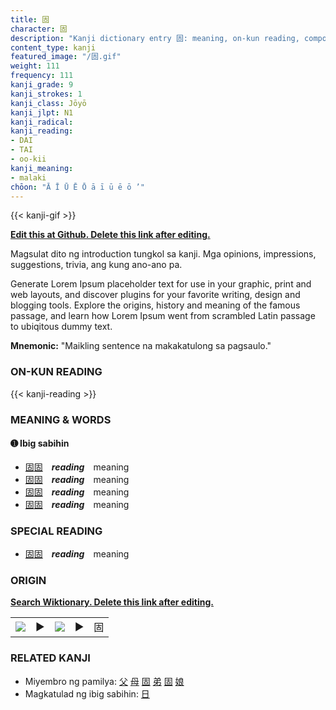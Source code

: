 ```yaml
---
title: 固
character: 固
description: "Kanji dictionary entry 固: meaning, on-kun reading, compounds, origin, related kanji"
content_type: kanji
featured_image: "/固.gif"
weight: 111
frequency: 111
kanji_grade: 9
kanji_strokes: 1
kanji_class: Jōyō
kanji_jlpt: N1
kanji_radical: 
kanji_reading: 
- DAI
- TAI
- oo-kii
kanji_meaning:
- malaki
chōon: "Ā Ī Ū Ē Ō ā ī ū ē ō ’"
---
```

[//]: # (Don't edit the line below. Kanji animated GIF code is automatically generated.)
{{< kanji-gif >}}

[//]: # (Edit below this line.)

**[Edit this at Github. Delete this link after editing.](https://github.com/tim0g/tim/tree/main/content/kanji/固/index.md)**

Magsulat dito ng introduction tungkol sa kanji. Mga opinions, impressions, suggestions, trivia, ang kung ano-ano pa.

Generate Lorem Ipsum placeholder text for use in your graphic, print and web layouts, and discover plugins for your favorite writing, design and blogging tools. Explore the origins, history and meaning of the famous passage, and learn how Lorem Ipsum went from scrambled Latin passage to ubiqitous dummy text.
 
**Mnemonic:** "Maikling sentence na makakatulong sa pagsaulo."

### ON-KUN READING

[//]: # (Don't edit the line below. ON-KUN READING code is automatically generated.)
{{< kanji-reading >}}

### MEANING & WORDS

#### ➊ **Ibig sabihin**
  - [固](../固)[固](../固)　***reading***　meaning
  - [固](../固)[固](../固)　***reading***　meaning
  - [固](../固)[固](../固)　***reading***　meaning
  - [固](../固)[固](../固)　***reading***　meaning

### SPECIAL READING
  - [固](../固)[固](../固)　***reading***　meaning

### ORIGIN

**[Search Wiktionary. Delete this link after editing.](https://wiktionary.org/wiki/固)**
<table class="kanji-table"><tr><td>
<img src="60px-固-bronze.svg.png">
</td><td>▶</td><td>
<img src="60px-固-oracle.svg.png">
</td><td>▶</td>
<td class="kanji-origin">固</td>
</tr></table>

### RELATED KANJI
- Miyembro ng pamilya: [父](../父) [母](../母) [固](../固) [弟](../弟) [固](../固) [娘](../娘)
- Magkatulad ng ibig sabihin: [日](../日)
